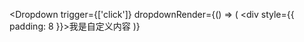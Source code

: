 <Dropdown
  trigger={['click']}
  dropdownRender={() => (
    <div style={{ padding: 8 }}>我是自定义内容</div>
  )}
>
  <span>
    <FilterFilled style={{ color: 'red' }} />
  </span>
</Dropdown>
